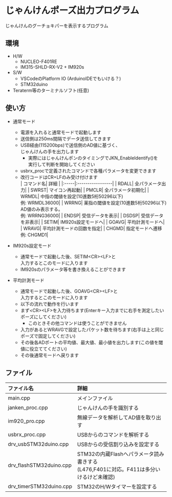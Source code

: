 
# じゃんけんポーズ出力プログラム

じゃんけんのグーチョキパーを表示するプログラム

## 環境

* H/W
  * NUCLEO-F401RE
  * IM315-SHLD-RX-V2 + IM920s
* S/W
  * VSCodeのPlatform IO (ArduinoIDEでもいける？)
  * STM32duino
* Teraterm等のターミナルソフト(任意)

## 使い方

* 通常モード
  * 電源を入れると通常モードで起動します
  * 送信側は250ms間隔でデータ送信してきます
  * USB経由(115200bps)で送信側のAD値に基づく、  
    じゃんけんの手を出力します  
    * 実際にはじゃんけんポンのタイミングでJKN_EnableIdentify()を  
      実行して判断を開始してください
  * usbrx_procで定義されたコマンドで各種パラメータを変更できます  
  * 改行コードはCR+LFのみ受け付けます  
    | コマンド名| 詳細         |
    |:-----|:-----------------|
    | RDALL| 全パラメータ出力|
    | SWRST| マイコン再起動|
    | PMCLR| 全パラメータ初期化|
    | WRMDL| 中指の閾値を設定(10進数5桁50296以下)</br>例: WRMDL36000|
    | WRRNG| 薬指の閾値を設定(10進数5桁50296以下)</br>AD値のみ表示する。</br>例: WRRNG36000|
    | ENDSP| 受信データを表示|
    | DSDSP| 受信データを非表示|
    | SETIM| IM920s設定モードへ|
    | GOAVG| 平均計測モードへ|
    | WRAVG| 平均計測モードの回数を指定|
    | CHGMD| 指定モードへ遷移</br>例: CHGMD1|

* IM920s設定モード
  * 通常モードで起動した後、SETIM\<CR>\<LF>と  
    入力するとこのモードに入ります
  * IM920sのパラメータ等を書き換えることができます

* 平均計測モード
  * 通常モードで起動した後、GOAVG\<CR>\<LF>と  
    入力するとこのモードに入ります
  * 以下の流れで動作を行います
  * まず\<CR>\<LF>を入力待ちます(Enterキー入力までに右手を測定したいポーズにしてください)
    * このときその他コマンドは使うことができません
  * 入力があるとWRAVGで設定したパケット数を待ちます(右手は上と同じポーズで固定してください)
  * その後各ADポートの平均値、最大値、最小値を出力します(この値を閾値に役立ててください)
  * その後通常モードへ戻ります

## ファイル

| ファイル名                | 詳細         |
|:------------------------|:--------------------------------|
| main.cpp                | メインファイル                   |
| janken_proc.cpp         | じゃんけんの手を識別する          |
| im920_pro.cpp           | 無線データを解析してAD値を取り出す |
| usbrx_proc.cpp          | USBからのコマンドを解析する       |
| drv_usbSTM32duino.cpp   | USBからの受信割り込みを設定する   |
| drv_flashSTM32duino.cpp | STM32の内蔵Flashへパラメータ読み書きする</br> (L476,F401に対応。F411は多分いけるけど未確認)|
| drv_timerSTM32duino.cpp | STM32のH/Wタイマーを設定する|
